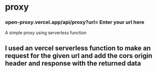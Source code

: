 # proxy
 
### open-proxy.vercel.app/api/proxy?url= Enter your url here 

A simple proxy using serverless function

<h2> I used an vercel serverless function to make an request for the given url and add the cors origin header and response with the returned data </h2>
<span data-url="https://proxy.v-o-i-d.vercel.app/api/hello"></span>

